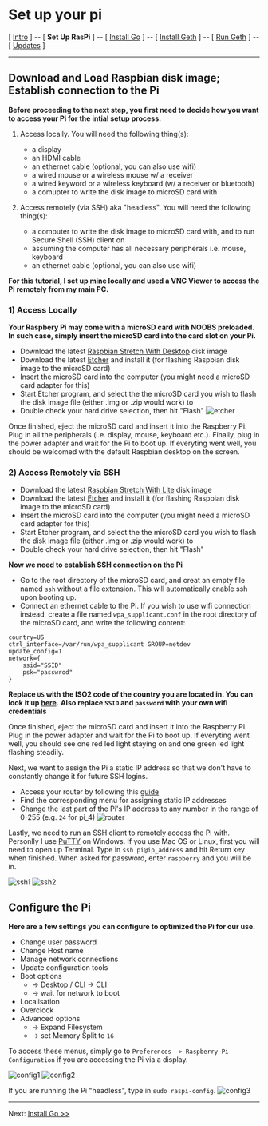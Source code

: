 # Set up your pi
[ [Intro](README.md) ] -- [ **Set Up RasPi** ] -- [ [Install Go](go_install.md) ] -- [ [Install Geth](geth_install.md) ] -- [ [Run Geth](geth_run.md) ] -- [ [Updates](raspi_updates.md) ]

-----
## Download and Load Raspbian disk image; Establish connection to the Pi
**Before proceeding to the next step, you first need to decide how you want to access your Pi for the intial setup process.**
1) Access locally. You will need the following thing(s):
    - a display
    - an HDMI cable
    - an ethernet cable (optional, you can also use wifi)
    - a wired mouse or a wireless mouse w/ a receiver
    - a wired keyword or a wireless keyboard (w/ a receiver or bluetooth)
    - a comupter to write the disk image to microSD card with

2) Access remotely (via SSH) aka "headless". You will need the following thing(s):
    - a computer to write the disk image to microSD card with, and to run Secure Shell (SSH) client on
    - assuming the computer has all necessary peripherals i.e. mouse, keyboard
    - an ethernet cable (optional, you can also use wifi)

**For this tutorial, I set up mine locally and used a VNC Viewer to access the Pi remotely from my main PC.**

### 1) Access Locally ###
**Your Raspbery Pi may come with a microSD card with NOOBS preloaded. In such case, simply insert the microSD card into the card slot on your Pi.**
* Download the latest [Raspbian Stretch With Desktop](https://www.raspberrypi.org/downloads/raspbian/) disk image
* Download the latest [Etcher](https://etcher.io/) and install it (for flashing Raspbian disk image to the microSD card)
* Insert the microSD card into the computer (you might need a microSD card adapter for this)
* Start Etcher program, and select the the microSD card you wish to flash the disk image file (either .img or .zip would work) to
* Double check your hard drive selection, then hit "Flash"
![etcher](pics/pi_setup/1.jpg)

Once finished, eject the microSD card and insert it into the Raspberry Pi. Plug in all the peripherals (i.e. display, mouse, keyboard etc.). Finally, plug in the power adapter and wait for the Pi to boot up. If everyting went well, you should be welcomed with the default Raspbian desktop on the screen.

### 2) Access Remotely via SSH ###
* Download the latest [Raspbian Stretch With Lite](https://www.raspberrypi.org/downloads/raspbian/) disk image
* Download the latest [Etcher](https://etcher.io/) and install it (for flashing Raspbian disk image to the microSD card)
* Insert the microSD card into the computer (you might need a microSD card adapter for this)
* Start Etcher program, and select the the microSD card you wish to flash the disk image file (either .img or .zip would work) to
* Double check your hard drive selection, then hit "Flash"

**Now we need to establish SSH connection on the Pi**
* Go to the root directory of the microSD card, and creat an empty file named `ssh` without a file extension. This will automatically enable ssh upon booting up.
* Connect an ethernet cable to the Pi. If you wish to use wifi connection instead, create a file named `wpa_supplicant.conf` in the root directory of the microSD card, and write the following content:
```
country=US
ctrl_interface=/var/run/wpa_supplicant GROUP=netdev
update_config=1
network={
    ssid="SSID"
    psk="passwrod"
}
```
**Replace `US` with the ISO2 code of the country you are located in. You can look it up [here](https://www.iso.org/obp/ui/#search).**
**Also replace `SSID` and `password` with your own wifi credentials**

Once finished, eject the microSD card and insert it into the Raspberry Pi. Plug in the power adapter and wait for the Pi to boot up. If everyting went well, you should see one red led light staying on and one green led light flashing steadily.

Next, we want to assign the Pi a static IP address so that we don't have to constantly change it for future SSH logins.
* Access your router by following this [guide](http://www.noip.com/support/knowledgebase/finding-your-default-gateway/)
* Find the corresponding menu for assigning static IP addresses
* Change the last part of the Pi's IP address to any number in the range of 0-255 (e.g. `24` for pi_4) 
![router](pics/pi_setup/2.png)

Lastly, we need to run an SSH client to remotely access the Pi with. Personlly I use [PuTTY](edgebase/finding-your-default-gateway/) on Windows. If you use Mac OS or Linux, first you will need to open up Terminal. Type in `ssh pi@ip_address` and hit Return key when finished. When asked for password, enter `raspberry` and you will be in.

![ssh1](pics/pi_setup/ssh1.jpg)
![ssh2](pics/pi_setup/ssh2.jpg)

## Configure the Pi
**Here are a few settings you can configure to optimized the Pi for our use.**
- Change user password
- Change Host name
- Manage network connections
- Update configuration tools
- Boot options 
    * -> Desktop / CLI -> CLI
    * -> wait for network to boot
- Localisation
- Overclock
- Advanced options 
    * -> Expand Filesystem
    * -> set Memory Split to `16`

To access these menus, simply go to `Preferences -> Raspberry Pi Configuration` if you are accessing the Pi via a display.

![config1](pics/pi_setup/config1.jpg) ![config2](pics/pi_setup/config2.jpg)

If you are running the Pi "headless", type in `sudo raspi-config`.
![config3](pics/pi_setup/config3.jpg)

---

Next: [Install Go >>](go_install.md)
